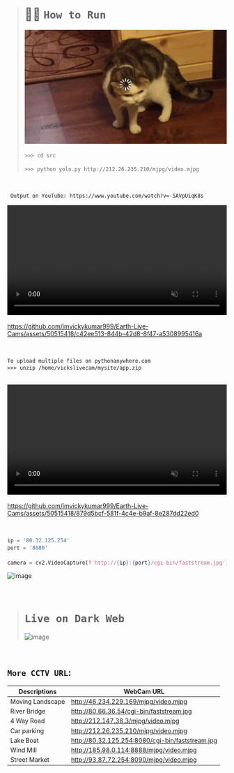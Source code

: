 > # 🏃‍♂️ `How to Run`
> 
> ![image](https://github.com/imvickykumar999/Tesseract-Image-Search/blob/main/static/loading-cat.gif?raw=true)
> 
> `>>> cd src`
> 
> `>>> python yolo.py http://212.26.235.210/mjpg/video.mjpg`

<br>

     Output on YouTube: https://www.youtube.com/watch?v=-SAVpUiqK8s

<video muted width="100%" controls>
  <source src="https://github.com/imvickykumar999/Earth-Live-Cams/assets/50515418/c42ee513-844b-42d8-8f47-a5308995416a" type="video/mp4">
  https://github.com/imvickykumar999/Earth-Live-Cams/assets/50515418/c42ee513-844b-42d8-8f47-a5308995416a
</video>

https://github.com/imvickykumar999/Earth-Live-Cams/assets/50515418/c42ee513-844b-42d8-8f47-a5308995416a

<br>

    To upload multiple files on pythonanywhere.com
    >>> unzip /home/vickslivecam/mysite/app.zip

<br>

<video muted width="100%" controls>
  <source src="https://github.com/imvickykumar999/Earth-Live-Cams/assets/50515418/879d5bcf-581f-4c4e-b9af-8e287dd22ed0" type="video/mp4">
  https://github.com/imvickykumar999/Earth-Live-Cams/assets/50515418/879d5bcf-581f-4c4e-b9af-8e287dd22ed0
</video>

https://github.com/imvickykumar999/Earth-Live-Cams/assets/50515418/879d5bcf-581f-4c4e-b9af-8e287dd22ed0

<br>

```python
ip = '80.32.125.254'
port = '8080'

camera = cv2.VideoCapture(f'http://{ip}:{port}/cgi-bin/faststream.jpg')
```

![image](https://github.com/imvickykumar999/Earth-Live-Cams/assets/50515418/d499f7b2-03e4-4642-a11b-f7f0d01b0aef)

<br>

> # `Live on Dark Web`
>
> ![image](https://github.com/imvickykumar999/Earth-Live-Cams/assets/50515418/36ffe9b4-8782-42a9-a42d-ef2db67f467f)

<br>

## `More CCTV URL`:

<table>
  <thead>
    <tr>
      <th>Descriptions</th>
      <th>WebCam URL</th>
    </tr>
   </thead>
   <tbody>
     <tr>
       <td>Moving Landscape</td>
       <td>
           <a href="http://46.234.229.169/mjpg/video.mjpg"> 
               http://46.234.229.169/mjpg/video.mjpg 
           </a>
       </td>
     </tr>
     <tr>
       <td>River Bridge</td>
       <td>
           <a href="http://80.66.36.54/cgi-bin/faststream.jpg"> 
               http://80.66.36.54/cgi-bin/faststream.jpg 
           </a>
       </td>
     </tr>
     <tr>
       <td>4 Way Road</td>
       <td>
           <a href="http://212.147.38.3/mjpg/video.mjpg"> 
               http://212.147.38.3/mjpg/video.mjpg 
           </a>
       </td>
     </tr>
     <tr>
       <td>Car parking</td>
       <td>
           <a href="http://212.26.235.210/mjpg/video.mjpg"> 
               http://212.26.235.210/mjpg/video.mjpg 
           </a>
       </td>
     </tr>
     <tr>
       <td>Lake Boat</td>
       <td>
           <a href="http://80.32.125.254:8080/cgi-bin/faststream.jpg"> 
               http://80.32.125.254:8080/cgi-bin/faststream.jpg 
           </a>
       </td>
     </tr>
     <tr>
       <td>Wind Mill</td>
       <td>
           <a href="http://185.98.0.114:8888/mjpg/video.mjpg"> 
               http://185.98.0.114:8888/mjpg/video.mjpg 
           </a>
       </td>
     </tr>
     <tr>
       <td>Street Market</td>
       <td>
           <a href="http://93.87.72.254:8090/mjpg/video.mjpg"> 
               http://93.87.72.254:8090/mjpg/video.mjpg 
           </a>
       </td>
     </tr>
  </tbody>
</table>

